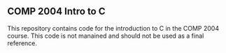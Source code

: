 COMP 2004 Intro to C
--------------------

This repository contains code for the introduction to C in the COMP 2004 course.
This code is not manained and should not be used as a final reference.